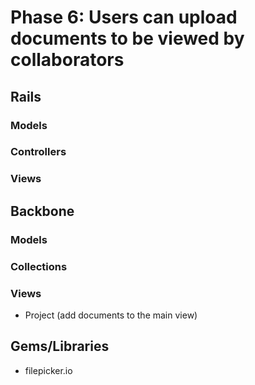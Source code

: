 # Phase 6: Users can upload documents to be viewed by collaborators

## Rails
### Models

### Controllers

### Views

## Backbone
### Models

### Collections

### Views
* Project (add documents to the main view)

## Gems/Libraries
* filepicker.io
